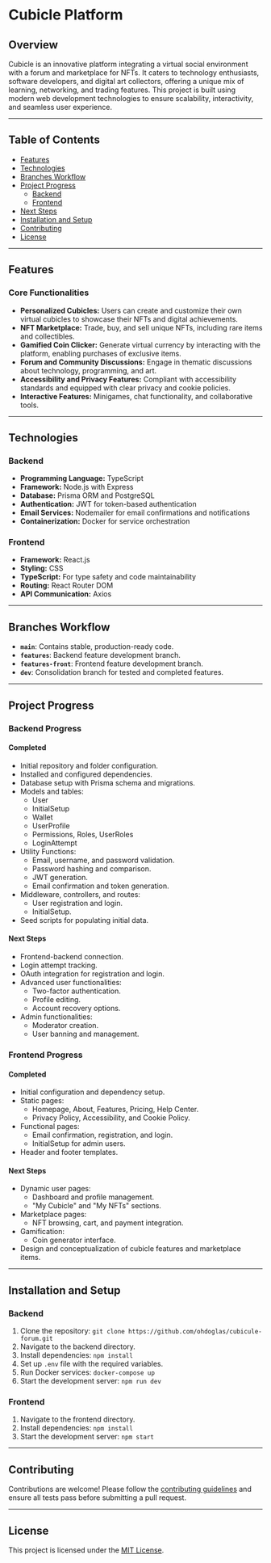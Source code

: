 # Cubicle Platform

## Overview
Cubicle is an innovative platform integrating a virtual social environment with a forum and marketplace for NFTs. It caters to technology enthusiasts, software developers, and digital art collectors, offering a unique mix of learning, networking, and trading features. This project is built using modern web development technologies to ensure scalability, interactivity, and seamless user experience.

---

## Table of Contents

- [Features](#features)
- [Technologies](#technologies)
- [Branches Workflow](#branches-workflow)
- [Project Progress](#project-progress)
  - [Backend](#backend)
  - [Frontend](#frontend)
- [Next Steps](#next-steps)
- [Installation and Setup](#installation-and-setup)
- [Contributing](#contributing)
- [License](#license)

---

## Features

### Core Functionalities
- **Personalized Cubicles:** Users can create and customize their own virtual cubicles to showcase their NFTs and digital achievements.
- **NFT Marketplace:** Trade, buy, and sell unique NFTs, including rare items and collectibles.
- **Gamified Coin Clicker:** Generate virtual currency by interacting with the platform, enabling purchases of exclusive items.
- **Forum and Community Discussions:** Engage in thematic discussions about technology, programming, and art.
- **Accessibility and Privacy Features:** Compliant with accessibility standards and equipped with clear privacy and cookie policies.
- **Interactive Features:** Minigames, chat functionality, and collaborative tools.

---

## Technologies

### Backend
- **Programming Language:** TypeScript
- **Framework:** Node.js with Express
- **Database:** Prisma ORM and PostgreSQL
- **Authentication:** JWT for token-based authentication
- **Email Services:** Nodemailer for email confirmations and notifications
- **Containerization:** Docker for service orchestration

### Frontend
- **Framework:** React.js
- **Styling:** CSS
- **TypeScript:** For type safety and code maintainability
- **Routing:** React Router DOM
- **API Communication:** Axios

---

## Branches Workflow

- **`main`**: Contains stable, production-ready code.
- **`features`**: Backend feature development branch.
- **`features-front`**: Frontend feature development branch.
- **`dev`**: Consolidation branch for tested and completed features.

---

## Project Progress

### Backend Progress
#### Completed
- Initial repository and folder configuration.
- Installed and configured dependencies.
- Database setup with Prisma schema and migrations.
- Models and tables:
  - User
  - InitialSetup
  - Wallet
  - UserProfile
  - Permissions, Roles, UserRoles
  - LoginAttempt
- Utility Functions:
  - Email, username, and password validation.
  - Password hashing and comparison.
  - JWT generation.
  - Email confirmation and token generation.
- Middleware, controllers, and routes:
  - User registration and login.
  - InitialSetup.
- Seed scripts for populating initial data.

#### Next Steps
- Frontend-backend connection.
- Login attempt tracking.
- OAuth integration for registration and login.
- Advanced user functionalities:
  - Two-factor authentication.
  - Profile editing.
  - Account recovery options.
- Admin functionalities:
  - Moderator creation.
  - User banning and management.

### Frontend Progress
#### Completed
- Initial configuration and dependency setup.
- Static pages:
  - Homepage, About, Features, Pricing, Help Center.
  - Privacy Policy, Accessibility, and Cookie Policy.
- Functional pages:
  - Email confirmation, registration, and login.
  - InitialSetup for admin users.
- Header and footer templates.

#### Next Steps
- Dynamic user pages:
  - Dashboard and profile management.
  - "My Cubicle" and "My NFTs" sections.
- Marketplace pages:
  - NFT browsing, cart, and payment integration.
- Gamification:
  - Coin generator interface.
- Design and conceptualization of cubicle features and marketplace items.

---

## Installation and Setup

### Backend
1. Clone the repository: `git clone https://github.com/ohdoglas/cubicule-forum.git`
2. Navigate to the backend directory.
3. Install dependencies: `npm install`
4. Set up `.env` file with the required variables.
5. Run Docker services: `docker-compose up`
6. Start the development server: `npm run dev`

### Frontend
1. Navigate to the frontend directory.
2. Install dependencies: `npm install`
3. Start the development server: `npm start`

---

## Contributing
Contributions are welcome! Please follow the [contributing guidelines](CONTRIBUTING.md) and ensure all tests pass before submitting a pull request.

---

## License
This project is licensed under the [MIT License](LICENSE).

